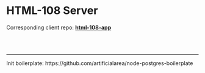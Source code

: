 # HTML-108 Server

Corresponding client repo: **[html-108-app](https://github.com/artificialarea/html-108-app)**



<br />

<br />

<hr />
Init boilerplate: https://github.com/artificialarea/node-postgres-boilerplate